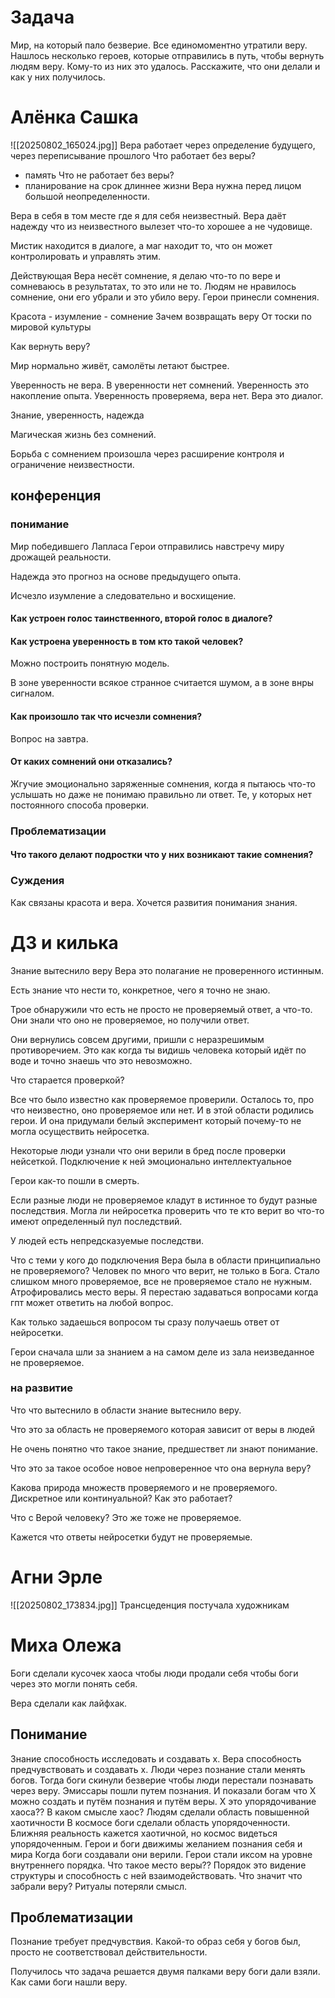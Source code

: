 # **Задача**
Мир, на который пало безверие. Все единомоментно утратили веру. Нашлось несколько героев, которые отправились в путь, чтобы вернуть людям веру. Кому-то из них это  удалось. Расскажите, что они делали и как у них получилось.

# Алёнка Сашка
![[20250802_165024.jpg]]
Вера работает через определение будущего, через переписывание прошлого
Что работает без веры? 
- память
Что не работает без веры? 
- планирование на срок длиннее жизни 
Вера нужна перед лицом большой неопределенности.

Вера в себя в том месте где я для себя неизвестный.
Вера даёт надежду что из неизвестного вылезет что-то хорошее а не чудовище.

Мистик находится в диалоге, а маг находит то, что он может контролировать и управлять этим.

Действующая Вера несёт сомнение, я делаю что-то по вере и сомневаюсь в результатах, то это или не то.
Людям не нравилось сомнение, они его убрали и это убило веру. Герои принесли сомнения.

Красота - изумление - сомнение 
Зачем возвращать веру
От тоски по мировой культуры 

Как вернуть веру? 

Мир нормально живёт, самолёты летают быстрее. 

Уверенность не вера. В уверенности нет сомнений.
Уверенность это накопление опыта.
Уверенность проверяема, вера нет.
Вера это диалог. 

Знание, уверенность, надежда

Магическая жизнь без сомнений.

Борьба с сомнением произошла через расширение контроля и ограничение неизвестности.
## конференция 
### понимание
Мир победившего Лапласа
Герои отправились навстречу миру дрожащей реальности.

Надежда это прогноз на основе предыдущего опыта.

Исчезло изумление а следовательно и восхищение.

#### Как устроен голос таинственного, второй голос в диалоге?

#### Как устроена уверенность в том кто такой человек?
Можно построить понятную модель.

В зоне уверенности всякое странное считается шумом, а в зоне внры сигналом.

#### Как произошло так что исчезли сомнения?
Вопрос на завтра. 

#### От каких сомнений они отказались?
Жгучие эмоционально заряженные сомнения, когда я пытаюсь что-то услышать но даже не понимаю правильно ли ответ. Те, у которых нет постоянного способа проверки.

### Проблематизации
#### Что такого делают подростки что у них возникают такие сомнения?

### Суждения 

Как связаны красота и вера.
Хочется развития понимания знания. 


# ДЗ и килька
Знание вытеснило веру
Вера это полагание не проверенного истинным.

Есть знание что нести то, конкретное, чего я точно не знаю.

Трое обнаружили что есть не просто не проверяемый ответ, а что-то. Они знали что оно не проверяемое, но получили ответ.

Они вернулись совсем другими, пришли с неразрешимым противоречием.
Это как когда ты видишь человека который идёт по воде и точно знаешь что это невозможно.

Что старается проверкой?

Все что было известно как проверяемое проверили.
Осталось то, про что неизвестно, оно проверяемое или нет. И в этой области родились герои. И она придумали белый эксперимент который почему-то не могла осуществить нейросетка.


Некоторые люди узнали что они верили в бред после проверки нейсеткой. Подключение к ней эмоционально интеллектуальное

Герои как-то пошли в смерть.

Если разные люди не проверяемое кладут в истинное то будут разные последствия.
Могла ли нейросетка проверить что те кто верит во что-то имеют определенный пул последствий.

У людей есть непредсказуемые последстви.

Что с теми у кого до подключения Вера была в области принципиально не проверяемого?
Человек по много что верит, не только в Бога. Стало слишком много проверяемое, все не проверяемое стало не нужным. Атрофировались место веры.
Я перестаю задаваться вопросами когда гпт может ответить на любой вопрос. 

Как только задаешься вопросом ты сразу получаешь ответ от нейросетки.

Герои сначала шли за знанием а на самом деле из зала неизведанное не проверяемое.
### на развитие
Что что вытеснило в области знание вытеснило веру.

Что это за область не проверяемого которая зависит от веры в людей 

Не очень понятно что такое знание, предшествет ли знают понимание.

Что это за такое особое новое непроверенное что она вернула веру?

Какова природа множеств проверяемого и не проверяемого. Дискретное или континуальной? Как это работает? 

Что с Верой человеку? Это же тоже не проверяемое.

Кажется что ответы нейросетки будут не проверяемые.

# Агни Эрле 
![[20250802_173834.jpg]]
Трансцеденция постучала художникам
# Миха Олежа 
Боги сделали кусочек хаоса чтобы люди продали себя чтобы боги через это могли понять себя.

Вера сделали как лайфхак.
## Понимание
Знание способность исследовать и создавать х.
Вера способность предчувствовать и создавать х.
Люди через познание стали менять богов.
Тогда боги скинули безверие чтобы люди перестали познавать через веру. 
Эмиссары пошли путем познания. И показали богам что Х можно создать и путём познания и путём веры. 
 Х это упорядочивание хаоса??
В каком смысле хаос?
Людям сделали область повышенной хаотичности
В космосе боги сделали область упорядоченности. 
Ближняя реальность кажется хаотичной, но космос видеться упорядоченным.
Герои и боги движимы желанием познания себя и мира 
Когда боги создавали они верили.
Герои стали иксом на уровне внутреннего порядка.
Что такое место веры??
Порядок это видение структуры и способность с ней взаимодействовать. 
Что значит что забрали веру?
Ритуалы потеряли смысл. 
## Проблематизации 
Познание требует предчувствия.
Какой-то образ себя у богов был, просто не соответствовал действительности.

Получилось что задача решается двумя палками веру боги дали взяли. Как сами боги нашли веру. 

